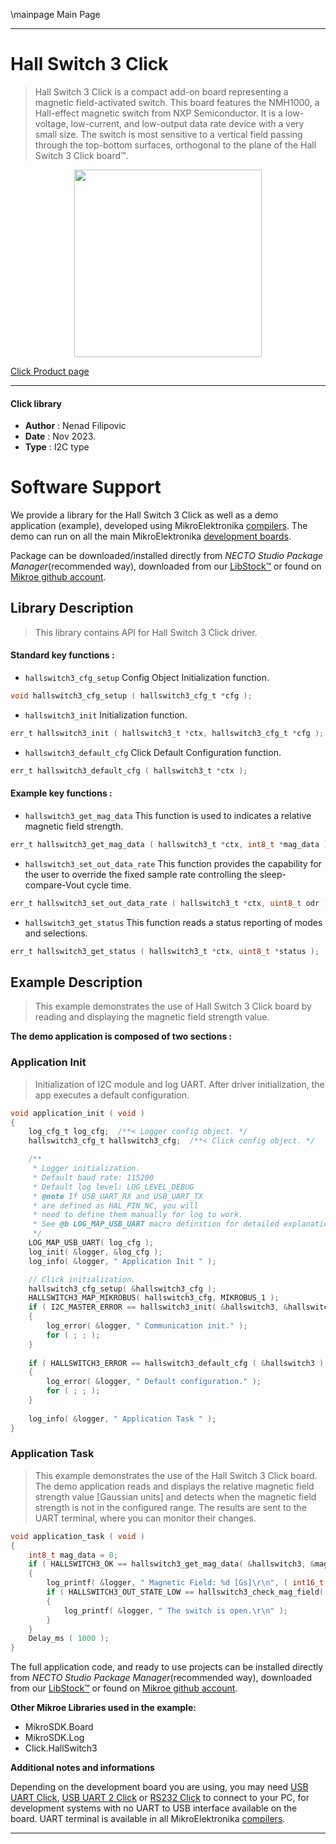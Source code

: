 \mainpage Main Page

---
# Hall Switch 3 Click

> Hall Switch 3 Click is a compact add-on board representing a magnetic field-activated switch. This board features the NMH1000, a Hall-effect magnetic switch from NXP Semiconductor. It is a low-voltage, low-current, and low-output data rate device with a very small size. The switch is most sensitive to a vertical field passing through the top-bottom surfaces, orthogonal to the plane of the Hall Switch 3 Click board™.

<p align="center">
  <img src="https://download.mikroe.com/images/click_for_ide/hallswitch3_click.png" height=300px>
</p>

[Click Product page](https://www.mikroe.com/hall-switch-3-click)

---


#### Click library

- **Author**        : Nenad Filipovic
- **Date**          : Nov 2023.
- **Type**          : I2C type


# Software Support

We provide a library for the Hall Switch 3 Click
as well as a demo application (example), developed using MikroElektronika
[compilers](https://www.mikroe.com/necto-studio).
The demo can run on all the main MikroElektronika [development boards](https://www.mikroe.com/development-boards).

Package can be downloaded/installed directly from *NECTO Studio Package Manager*(recommended way), downloaded from our [LibStock&trade;](https://libstock.mikroe.com) or found on [Mikroe github account](https://github.com/MikroElektronika/mikrosdk_click_v2/tree/master/clicks).

## Library Description

> This library contains API for Hall Switch 3 Click driver.

#### Standard key functions :

- `hallswitch3_cfg_setup` Config Object Initialization function.
```c
void hallswitch3_cfg_setup ( hallswitch3_cfg_t *cfg );
```

- `hallswitch3_init` Initialization function.
```c
err_t hallswitch3_init ( hallswitch3_t *ctx, hallswitch3_cfg_t *cfg );
```

- `hallswitch3_default_cfg` Click Default Configuration function.
```c
err_t hallswitch3_default_cfg ( hallswitch3_t *ctx );
```

#### Example key functions :

- `hallswitch3_get_mag_data` This function is used to indicates a relative magnetic field strength.
```c
err_t hallswitch3_get_mag_data ( hallswitch3_t *ctx, int8_t *mag_data );
```

- `hallswitch3_set_out_data_rate` This function provides the capability for the user to override the fixed sample rate controlling the sleep-compare-Vout cycle time.
```c
err_t hallswitch3_set_out_data_rate ( hallswitch3_t *ctx, uint8_t odr );
```

- `hallswitch3_get_status` This function reads a status reporting of modes and selections.
```c
err_t hallswitch3_get_status ( hallswitch3_t *ctx, uint8_t *status );
```

## Example Description

> This example demonstrates the use of Hall Switch 3 Click board 
> by reading and displaying the magnetic field strength value.

**The demo application is composed of two sections :**

### Application Init

> Initialization of I2C module and log UART.
> After driver initialization, the app executes a default configuration.

```c
void application_init ( void ) 
{
    log_cfg_t log_cfg;  /**< Logger config object. */
    hallswitch3_cfg_t hallswitch3_cfg;  /**< Click config object. */

    /** 
     * Logger initialization.
     * Default baud rate: 115200
     * Default log level: LOG_LEVEL_DEBUG
     * @note If USB_UART_RX and USB_UART_TX 
     * are defined as HAL_PIN_NC, you will 
     * need to define them manually for log to work. 
     * See @b LOG_MAP_USB_UART macro definition for detailed explanation.
     */
    LOG_MAP_USB_UART( log_cfg );
    log_init( &logger, &log_cfg );
    log_info( &logger, " Application Init " );

    // Click initialization.
    hallswitch3_cfg_setup( &hallswitch3_cfg );
    HALLSWITCH3_MAP_MIKROBUS( hallswitch3_cfg, MIKROBUS_1 );
    if ( I2C_MASTER_ERROR == hallswitch3_init( &hallswitch3, &hallswitch3_cfg ) ) 
    {
        log_error( &logger, " Communication init." );
        for ( ; ; );
    }
    
    if ( HALLSWITCH3_ERROR == hallswitch3_default_cfg ( &hallswitch3 ) )
    {
        log_error( &logger, " Default configuration." );
        for ( ; ; );
    }
    
    log_info( &logger, " Application Task " );
}
```

### Application Task

> This example demonstrates the use of the Hall Switch 3 Click board.
> The demo application reads and displays the relative magnetic field strength value [Gaussian units] 
> and detects when the magnetic field strength is not in the configured range. 
> The results are sent to the UART terminal, where you can monitor their changes.

```c
void application_task ( void ) 
{
    int8_t mag_data = 0;
    if ( HALLSWITCH3_OK == hallswitch3_get_mag_data( &hallswitch3, &mag_data ) )
    {
        log_printf( &logger, " Magnetic Field: %d [Gs]\r\n", ( int16_t ) mag_data );
        if ( HALLSWITCH3_OUT_STATE_LOW == hallswitch3_check_mag_field( &hallswitch3 ) )
        {
            log_printf( &logger, " The switch is open.\r\n" );
        }
    }
    Delay_ms ( 1000 );
}
```

The full application code, and ready to use projects can be installed directly from *NECTO Studio Package Manager*(recommended way), downloaded from our [LibStock&trade;](https://libstock.mikroe.com) or found on [Mikroe github account](https://github.com/MikroElektronika/mikrosdk_click_v2/tree/master/clicks).

**Other Mikroe Libraries used in the example:**

- MikroSDK.Board
- MikroSDK.Log
- Click.HallSwitch3

**Additional notes and informations**

Depending on the development board you are using, you may need
[USB UART Click](https://www.mikroe.com/usb-uart-click),
[USB UART 2 Click](https://www.mikroe.com/usb-uart-2-click) or
[RS232 Click](https://www.mikroe.com/rs232-click) to connect to your PC, for
development systems with no UART to USB interface available on the board. UART
terminal is available in all MikroElektronika
[compilers](https://shop.mikroe.com/compilers).

---
